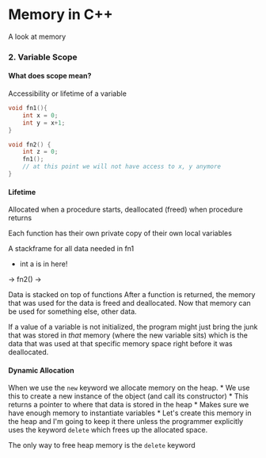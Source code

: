 # Memory in C++

A look at memory

### 2. Variable Scope
#### What does scope mean?

  Accessibility or lifetime of a variable

```cpp
void fn1(){
	int x = 0;
	int y = x+1;
}

void fn2() {
	int z = 0;
	fn1(); 
	// at this point we will not have access to x, y anymore
}
```

#### Lifetime 

  Allocated when a procedure starts, deallocated (freed) when procedure returns

  Each function has their own private copy of their own local variables

A stackframe for all data needed in fn1
 * int a is in here!

 -> fn2() -> 

Data is stacked on top of functions
After a function is returned, the memory that was used for the data is freed and deallocated. Now that memory can be used for something else, other data.

If a value of a variable is not initialized, the program might just bring the junk that was stored in *that* memory (where the new variable sits) which is the data that was used at that specific memory space right before it was deallocated.

#### Dynamic Allocation

When we use the `new` keyword we allocate memory on the heap.
	* We use this to create a new instance of the object (and call its constructor)
	* This returns a pointer to where that data is stored in the heap
	* Makes sure we have enough memory to instantiate variables
	* Let's create this memory in the heap and I'm going to keep it there unless the programmer explicitly uses the keyword `delete` which frees up the allocated space.

The only way to free heap memory is the `delete` keyword